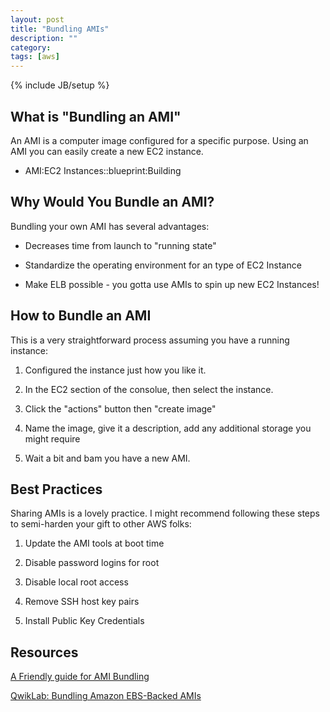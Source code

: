 ```yaml
---
layout: post
title: "Bundling AMIs"
description: ""
category: 
tags: [aws]
---
```

{% include JB/setup %}

## What is "Bundling an AMI"
An AMI is a computer image configured for a specific purpose. Using an AMI you can easily create a new EC2 instance. 

 - AMI:EC2 Instances::blueprint:Building 


## Why Would You Bundle an AMI?
Bundling your own AMI has several advantages:

- Decreases time from launch to "running state"

- Standardize the operating environment for an type of EC2 Instance

- Make ELB possible - you gotta use AMIs to spin up new EC2 Instances!

## How to Bundle an AMI
This is a very straightforward process assuming you have a running instance:

1. Configured the instance just how you like it.

1. In the EC2 section of the consolue, then select the instance. 

2. Click the "actions" button then "create image"

3. Name the image, give it a description, add any additional storage you might require

4. Wait a bit and bam you have a new AMI. 

## Best Practices

Sharing AMIs is a lovely practice. I might recommend following these steps to semi-harden your gift to other AWS folks:

1. Update the AMI tools at boot time

2. Disable password logins for root

3. Disable local root access

4. Remove SSH host key pairs

3. Install Public Key Credentials


## Resources

[A Friendly guide for AMI Bundling](http://docs.aws.amazon.com/AWSEC2/latest/UserGuide/sharing-amis.html)

[QwikLab: Bundling Amazon EBS-Backed AMIs](https://qwiklabs.com/focuses/2547)